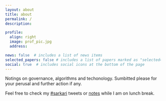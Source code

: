 ```yaml
---
layout: about
title: about
permalink: /
description: 

profile:
  align: right
  image: prof_pic.jpg
  address:

news: false  # includes a list of news items
selected_papers: false # includes a list of papers marked as "selected={true}"
social: true  # includes social icons at the bottom of the page
---
```


Notings on governance, algorithms and techonology. Sumbitted please for your perusal and further action if any.

Feel free to check my [#sarkari](https://twitter.com/search?q=(%23sarkari)%20(from%3ANisarHogaya)&src=typed_query) tweets or [notes](/blog/) while I am on lunch break.
